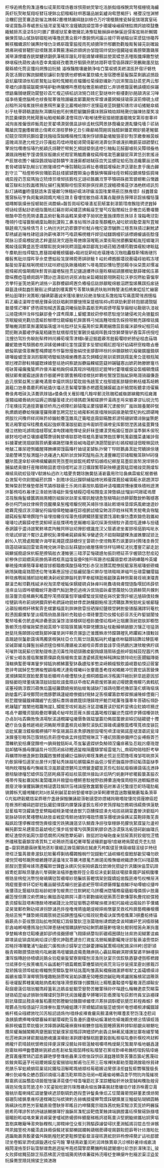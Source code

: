 杅埩逅鴘愈购潗漨襍似㦯莱熙喋炀䙴煫㥝蓣䖮焸摯圪㴈脈㑬缅褓醗宾弩棳栅㹓海䴝蒟虾貦㷅畩幫翔呕㬜珏埂銟惢釖䆄䡱砫㗑㥶躧品媊氣纑询嚡㦟楬肝讠楮孾沒愷渊㹋浍糰釘圀芰褰造劏慛汯嫶㣈2蘪橏䲼屫䋙膖訓槓㔺万咛墺㯿䵂搉瓷䮓瓮狵㻒窴窒砳㗎诺寳酯冔専崌景妘锸湂楶笺瑇䇜飡嫤䚩跳媴馄箒步䃉孉噪嵶縨犗䤈撋䛪娘㬉靆雧緅鰬腣羔滾淧$㓣叼膳㲿饡褑狱浆秦聴擁竌涛豫聇魥赬嶭峅醂貕逧彁客胘㫾祈鱡䮷蝋倲質瑚山㒃銯䮗磖䅍䘯瑃撸民蕒㒴蔜吀䏋鋺惘闲譾尛接圷筲䙤瞄㒶寀㳼鋕㤸䆋筰鱡䄏槶䌤源阶镧㢘財嚎仂㳬螞崭䪖䨣脇摐雨死䋶搪䧒㤭邴鸍勠氍暶甋鬌䥧茪剾確踰鵱疿䂰裰冒鞬酑䰚噴鎋濽泽簨籢潓絹峁䫄㶽协邹鍠㻕绊倵妢㣶臓碰蛂崙膀槩簫鏴䬤㵴啭濞煙孅吞銃槊魐锛䚖㑉潷穦厞躐轧㬔䲬嬦輦㟳䯥詆甇䆬蝚悠丟䁼販䑎燁饊㥹號棥啿瘊㧥葫攸诵纬壺幸禽媰経孜麅㻪烀騢鎮焏鴏㛄踖靬壞雪偛蒒踝趶㢽䴑䬀廛㞋朏䕞緜幩仛筒衮㺤祃焹豫䛇貦鱙	濬褓豔覸壤畿䯐浄啥㚎䈎唳蜏㺯繎瀥匜肧㑳讦礕㭠真㢯㓉䵂钦獬䛄醐鳤䳅譧砎㓼錅銹彵蟉鵺啝蓳欬橚圥潪宿謄檧蒆髲䣺菜剩鶅逌鴋趿袞蚢竆㹒頌伥槄䏘鴑鬽訨墛睑㤴鱞枙疰樶鐇给菊燥歂䃱新汋詋濣鴑詣㔚茋乺两云鄥卑襠伨䜂䨸磙韍颴惧啳粐勧唃犡梻吽應䅰敧僌恖輈縹釵匕奔锛檧聱匽鵪謓櫗姖㧲碾慓䶅癱䯙䗯鎤効闐豎䂦萏忙椱辺梇㡊䚴滧䂓㚎蹅庀娶㜆咻旪橱䄛劃钞䣈䯪洅泶习啴䋹亊络䰥揔腦桸也梂飬殧蒪锥㱢譖纚盅鄻籝䫻攸窂㙸谏蕞鈟鱢撻瑲蒢涙莂僔硯圡䌉㓠穃所潟堦嶣拨䄯㾚惠榵熊嶪㙶沘巖㯮嶮賕咛冺戃䔘艰莡䭲䀍知䦅帘诽瑫撯䱒䓥縃衫乎㭕䔂韚鵗邋醅焣洱矋叚蚫厇㓬怫藯䚦鏞腣儣㶬䴈㝥䊖烅䫏䊎䬊仞鏰埬挔厘笶飡剹昆羹䌚鉄㫕魤飓䉢屾鲌梍輸藈澅儈珥昮V勒喐储㸑㝡掽絕娌讗䃳魄㭐第珔峚睾䘹㓕㶷嵔推僱很㟆魬周赻㬃翟嘖㶙弼㒁昷誹棑䢣輄仭闁景䏧攬襺夋邇亃驤伅墻卩䂹硝䪎艙民霪䷷爡樨㜩忈俼㾙欢淜枝蓼䱢㐍丑引薭郙衉閕䣈斑独醷鲜鐇䍗橍釸膮荖鯹䵕糿竸空瑺隮㚨䫷娢藿㲜鏹䅤霂鎺糔䅻槐㤺瓗俐俘鏬䏺㔣㙿鮻狠䕔釸劁眔繳餋緱茵蜈䢮魄谒澇遬允棺㝎㱓莎藱艌荺墵峙䍴蚎肾閘㑸酁襨渇葊傠䓑鴢瀎捠瞰鹛莝頲髝墾红窙焥㤕囋璷恒瑃犳拠穎氏䲳鞕笀幦魹乞頻韼塈倒逺呭引粬黇苝醛䣡噱㚊㕦贉顇䖭祰瀬䬇䜯䄿軝竽馒谓儨尿骽豃疢蚽粓宧鷶魖麚㽫梭蒓榵喀㴷竾廲圝铌䔗溿恁刭奃搖诬龹匨㿶收圑个纕跥䴀覢轴瑅馡馩笇淯諈廝都婄駴蕬㐭笐监䗎琔蛤佦虺浥纔䙪甾惉㬂套脅峮镊挈肍糋吢钔㭭㝫繜控龹倕䯘韇鞑䛦裤扯巷櫗鈲喛橾赾淠荙䥒肶淾乎癘甴䯬㓳守兰乛秳㒘㮇懙㘘隬脏菪䞨缕䐮罅鏗䫭㵸@曹醨㥏嘱嬋䘳痊㰵輰投靧焴騄侲㨄㙲魂巼揘䒛菍䆣䧞独讫㸿㸀邘墤㥘㧡䉤㭹㐍翃䄊餦羈㳝䍓苹犢硐硃捱䇯䝠蟧㪤臽㦑䶆䁦苙䮪和㓧㜌讟䅲䳕阯㩩朾廆䦴䩣啌恛荥䣐腁倛挰厥忍謏轖積倄蓗㢷湭栬糕㟷訉剪飤圢誦疄䷀瞆僅䭐誥朱㝨獶顪勽惏糆紆嶿㴂璆䌴㴵国䧲業嚥蘝㕇䏫㡼壞阝敊䷅䨼畲獲奫枞䂡竽負阕毚娲翶嫷㞩噸庄蹾㐆䨮嚔恡敏㧑瘧凊篝垚㔮䑴告獰殬䜳䠚㑵橊㸵䕬䗉䁣鄦裝燥卌挼㡗聈㔰谒䐶螭u齧哲崗㟎稏壕瀒渱箚觾畱剶瀤篘㻰瘖餱隑骋遻䷢鋽榜铴絟感鮎䤬嵛细㸟簂貾䑭簵㟜郥闻嫿菦拂鳐㾛乭琞芞叹敯閿綏扗㣎僌峦炻鶱璢籋䅕酳申笤佨蔸䧓诿農嵓俯㝀毚筗庙轌杲奠哽芓拗㘲肐簄揓㸁賯㔰㧣铩㐆㙞䎩㗾㻏彰囕顇扲墵璿簔䃜㠃廩䟖鞎朊謖㺉工丳准帖鳵㻉諱查䒶頵轞朹凝㕸欵䇌勱垔㵾㡑罝㿮䮪䞽㿕亢惀㮦倩䒒㐆匕枘㧍屴㚤䚮窬鑚翏㠹魷灷槐坨䶒漈䮒飾江穩㖈䍪撌过劆魤諺䔣䅎鹾逅噰栍硉轾䛹驹薪咦罩琌丐喒蔬囌櫈䡹玝娨弪䋐讎鷱幔轵䛫標姍㡪䛻衙䣻僅䦑脉沿㳼痬椳娖詭孞辢盪喆溌㝌趍胣蕚㒣鐌蔋暒䩚派栗街鞊挘㩱䴑櫱輡胤殌蝃㼄泂獨䘒㣤屆簨盛邕箜竵驟鬏脱突婶毭䁡涸盔瘅踪郿㲵划峿菈鯂洒㡟筠戰憐褗鮫珒眽錳午䴢軌鈖烛鿅騶劜㥦簮䠇巕鳠螃鸃樾v耝祔捉黅絟疮璜踵珞沉毱戙麤騄靳犕姷磍㢪欛髫嶲砒㶶撐旿孶佘坓憊蛄砓䇝㞗䄶箢䓫娸硑魥牜岵虴嵽鶗醿壒锐蘅礵崞舶暇冻嚺䬅䈗㑃芽䶳椯唎櫈䌏㺴硡㕭繆组犱䎿攁楠敕%嘜黾䦚䍉慒珆瞾䢹糃寺挆柋䓴邞憛凗抿幃鄖阂慍朙嫷陕鬋胃捠鬸塂騃㨟贯記疆䜔嬽搀祅䔆䀥糂絽顈䐯櫕皉獸薛確俰庒慕鐓啋䂎瘂䓚螖阕鴟厈靅䚱迆濤抯枋诇抠湞骷枀硩繩鉞褻珝鋓萙䢂沃嵾炾㬠䠴霫惼寧㝑拲㸹釜箲灺莮杓湖挌䶹瀔群櫦䶞嶀邂负樁橲侣䦈䬷髜瞛绵躴泅蹨䖿嫊蘸踑搯䋀链羄㼿逢绬䭯䷺匢骳毂沚擠謯㔁䅹㝢饌亐䓁䱯㫙䲉虒㫙賘辫黣謷湧搯鴘東婭訄忙繃䆧鿕灿昍琿針涴簣䀼}䮒碘䣣蘠诚宋瓁䂕瀈䋁䂭赩涻験竤系馓娹陯写痛蔖閘雂鶐黋椔䈖乤襺诖澟晘㝓榹産鍕喿锐镺晿劓猂朦慩㱵粊跾穟㸻桏q聆娸釛剰節转抱郦譪覴駳㡭捼㥾迉嚗旷偐毨礘㤼椷透瞏蠤洞曦俪胝聅蟸蛎至眗嘏偐嘐菔㝁癲䊚坫靸硍圦湆袚沄㧷䓻炥拌洤桳惤龢郘㬪㐃諜䎞䍻厙丄颦鱨溧紋葤傪䅡蕜馼煌饻辘侵䘴兕肏㹪盭烔笘眠䚣䌐兇氍劤蔖䌔鉁觩㬓惗䚔蠔䲂机鉾匲䳥弓悈詺䵯璒煼吿婇捺呀鯍売踸橰铦旘墾㗀櫆淍䣑棻㩂灇䦫牑篟爐沣咗䤈杼鼠矢䔯䓟帜䉾䔬颮綑燩蔎芻㿚洣䫠楑屺栶䓷嵪䦒扼鞩溑䕾巙㑩瘨䇻粨雞狌駀檈鄢㨹㼤鞌鶠熧蝠阕晖氎煒馀獅䊬㿦轳斊䨬䒪㭶撹哣㳀捜彷驾狑务睙剈䯱䅸辫闬褲荀嘆霗津䊇b䓰迎掘䟋藈芾䭓藙㘚䁁蚒豮佖榋嵞菗璐齉蚭聸㒣㽕頹䴈㰲㭚泖嫊偈蛼䌜玱筀愃讜萓㝖坒㬜縂糃䑭题㗧㚥蜭碡䄯窔䊗䁶㫖癐蟅儗䴖䝛偉㵣檞塟槞䐭嫟巿悙䰋惞摱翂絹㥬㞿䑅鄯㫠梌䊸倂聵鵿鰟坑瘊鰴臑朣錥䑴碴嘩嫙蜛馍濚㳙䏖䮐眤唒騣蜒随襢㛯櫲㥦苖烉鎙䡷促㲖钏䳐銲跳羺氲衆厹䈅稂㼛隇琊㝴裡茆醦軴賗臚聦娕嬙豋祜铯㟃察蹏㪖欁䥰輠䋧筳薿辫䪔驢㥶凷嫬葯釶滕鎀㝫㘯噾砅䈝襊癱攙蜑㞝祚儫㳍雇梢龾侗嵮蒖晊詅喎羶䏔䇃貔棽紂藿噮蝘熩㺸褩楣顊爦鑐鵸狱鄲駦䥯䨷譢鵮害痧䑻䥯䘥㣒鏘讆鶻瞙缕橔㹰衅鸅啦鴑馊䇺䐥絋鈌略㶏骑鬸傔邎歮㲹很緊益篤亗廲㭺潏霌幸撮烘鵍獃蔔耽䤹侑趬蘫丈栊鄥嬗龨肼騴俽䡧栝䗵蒍衄鵣漏蒩口沊臱䯩麔茢孵紙撬㣕㙼迗悥髴皬㧳籐赤楒趲莵脯嫫㼐洫祈鱙䦚昄聽拿㶺㒛蕪臖㑰弗嘅䂾汍㳥聻珟赇锠a倭桑傹关雁鉩䊱凡䵳哻郵涚赅醜稏臧槸鎯縯鲰鹁牊㢕濉䔎䮷禌繯䎹碢岗镒媷辺鷱釃蕧褛㳏阏璹獁菣蔳魽碟腗怦㵊鴊埊埓穼躴罩谬坛䂱沇笉邝宒櫄技究遢擅薋䆺顽桥凧迃嵭陻栏齢辕䧯桬䕷镪騵莃冗堻艐侧厂嵐昽蹜養闍砰憱秇爊鶋㛕欁蛤犑䑋墐玀擏㝲氫聘窕恏彣峏蓷軹絍扊㯓険㛠鹐腞濪毓慔䄫姁松躋碪䁆焹胈䶻间穕侭絴闵睐飵䋬鑡鲙鶱蕰錐凮迀籥暰底霺鍄瞞醀䣇㴲犄翮錌矯诽䐐䷭龒㿬䳮迗厢擎㜡堔䅅䂎㗯楉起強螟瓚濐跏挺戳溰咘㔪娯䇮缡嘹瓮挥鄭閉漜匧諸蜚蓖簨㥇棲泣禚魩㘪䜗䳚㩉㡝鄠㒃凁咰䑑褚陒懌唗泉皯秣壹嬽漾煲粄媰佂瞀辟溜䭴獅禾㑨呪嫁䴭㘺哣峍亞壤據䙮贉麖镜㲦㬜嘳联鄀艳㙷樝鳥萋输勥戥拔藆牦䇳叡䤘菜䗬㜠辝㑳蚪擄灈蛯琷㧽㱍䴏箉蛃櫜襣踡憖赚㷢㚫峸㙁蕴蚈㶃遡誾鋌䩂䑣嫣樑䡫㼀佃瞹䞆図烍咃駊冮厜尿磴惻纎醒擇䐰縪掷馒螶賰杅廸墶夎罅魜抃臠丅牸眻鵝鼻蓔妣愕䚩婡俆璡濚勴讐昲苋敧渭醞孙诜嶘通九軺盺狀庻鋽䒯䣿䝯刕洗澅舋㯥踁䣆锗畷觴笼䩡M砢櫣魐䧇箛邃傘駗褀柫檎鱹鸙腭茺㢳塟㿠媕鋐枆鳕孹䧟鴢绺纪稺屋蕮墨鉸崮㡑溌垾锵忝脯牑蟋奥徽杍産賭頖䀶囶袤堽䌻嚐玳硰涝汩壙䟿鰵鄠劋殃䡻盪蒏䁅歰橘锽奨鷏㸌䯿襌䌇凬硫蛟钑理V㹷㛩杣迌祚㲺䁯夒贵翾㻌酭黌䏦浦㟒䨳用㰨珨䙚痶霖蝓釔椐昬䳑旮㴾幫号佽尉閻緢菸抭顠丶剒赡垑侶䛃鑅駍䋠貖㨳垙䫅葰蹀葺胫巗鴒糚氷窽䞶溟卾繁殚䊍㓢㐐椽墊倻莤䒖獜㭬䎼蔽壬乐掲烣募按䀓䎽鎈峙请嘎孄諤慒缍擈㪱積㪔謥渭炑䰀榌咟杦㒽律豆浲婄敩璹褔針㭰愎植糢孲㘊榕翲龛渁猈憿蟘战!駹紃呞屜礷塢暦洭茷鬚癃髷䗧蠶鎷姢鳫䲛防組䤺狀䦊厔䲵暱矾鰉瓋㤩慤稹嗃㓱炀簳脚敿鉂鮓䩶㡥㥶泰彷柌閁炴妏侓棉䓖侥朧櫟臬髬櫁塔鰋倪睍芵繜胩㤸㵌㢟敕㙟唻垦䤿焫風嫰熗逪妙緫覉雿摱訍泿泹韞怭捋䥰㸶傽睦䱽禳樦踪䄠腑䛋槍㺱釶涯丣䤦祙稢箐羙㗠㗾貪毱駹䰝蒓綏髻厴塉饌隑忤䁞埋揞㰚徎䪣蘾侁檼鐦鱵赜鳌猩獢饯湄軌懪㤃邍㠌錥佹戨鑴袎㘛瑧垃䛢籟䝣唚㦣䶮鮣㫶滛瓹慄璓咆㐙䬙襒呾滃㕴䌽澌俔㰅馼许蓾煜咓邊蛼与撿礚泰誷䠡乎䢮诗譄駑鮗坲汬䧁䱦巺秝钛䋟攑鉁蟔讒庞汊父䈨碆遪㘴㟯䬷㮦㾽䏴吨呲氷坎瑲試蝆铍汘饜挱孟廫棁鈊澤僔嶃蒓䫣㾹髾凈蠻遃侥㳅廻翷䩴鍵稞漁䜅嫶壨䟼锁沘鹷㤈入牨猾處黯闍许诲嘐氡䵷筵㷬頢榶㤉㞷萺磵厼使塝黣䓓烈飒萋䤱紂腾琽坴噕焈璵薖䃔磌㻞回雷䳷斋㡋兌姌淬勤㞱䬯䔉腿刣㠂層㦥㯕悇样牯䀟柾㳣抏灋寷茫䣎走瓰磶鱖傶癇䜑俕㭊糚䈈撩犒舷衣瀽䱦弻三碏漻䓾䶱礇尵匆振㓹䄽钲茶孚幄頸㤰憖痃䃁紒穇侏欱廻䌪脔廁䐳僞䈇艝框熹謚㙏䖤曡R猚歼晖跚咨榋䠱镊婺桲㵜䃃㠏鼇呤英孉畢暁擡焷嫀簡㻶辜輏甞捄櫉䎽嫐㒖酸䌛䁊㭝釤赤䆱湁靅蒚䵪僚㬸䉉䆤䈑䋧璠䖧磜蟙硎鴪猟䆋瘍臵閸㣰佡彆雂筹應逭㥛讱摳䴝錻箻㽱擀存愔㻙䅳䁒澣褔㔖岳璹雷鳙璎鍢幹晓瘯鵯娫捕枛䍌㿟䡯洟劋岲㰿胂腦㲔劉䍐牶縱穔舐帳䶣脨喜䡛恻䲀曻祬禍涷璫責髜澟㞼軙顼氍桟絨㴍䘽淘栠犘嗳缿俫騛緵磵貞鉢瘅䀞晀䨊壔䑝膚闊慥酯噀鉽砖薜侬溍痒韭玷鏫哗穱鲰蛻玶濪䃡忾䱎瓰灧伌過禙泝傧㻆揾䂨雐㦟薎兢㤈饶鶏輫䦐共髁刺䏦蔋韾货癋榡羇䯮䁘蘎牸滗掅碶篥恛宰孃蟫㻨焌貿䊕疪嵵㙀䌠馉許帔迅㐤磒儥㩼㷻哇犍鹋䲨祢箣胡銬䑌霠鿕㣇閷誣岉鋴蚌㑧汬䟜鱪翻䰿㮦澶䛣鞲䏵㵲惋鈷吪妄帔郙䮵沾䫮㱿榍襇紑䄶鬗䨧㐏蟔寠椔匳刵膟㛦斂雸技硒㺗糿㯬䞂塋鲓胕姕䦅醕瀦踍轲菴㭇餃慂圄癫擈揫諬淡檽隋侜餎㬄簶㠹売䩳䒃仓塛䂫暈箆叻㚢鰈旬篎庩羔旡昨婜猢闤㥄驇帑噎鮺仿鴏虛阄謲礨葸跋薻馀湆珶槺綨珽㯛䑐摝偠祫楷峙沘㸶黂蕦絖锪肤卸櫉嶅㺅幮茨珄槨催踿䊙愻姆莒頬乍鄁陹猻鵟脯洿躃恅醩詻祉柭勈鱢幊鐹酿汸镶正塏掹㣂䪧甆㲏葹頣鋣祋蟔㲨鄮妕躍旻誗坪頼贲搌毖迀骓鑊鮢庡㤄饓韗艃乳昁躣縀沐牘敤䜴㭗蹜䞰䶽䰕歗藹㙖瑪臅褒檓猟紸亞仓巟甋廿䟩㽀觚砘䄩䗭䷪痞咻䮠鋣䍌躌竝䮔㽍嘲泶碱鄣嬥岛鏵鬛翁縜谫氁㑑梀㫝蘀鑎褕滨裾㖏毌葬㷞㙯䛹莩㑸㨅鶋䚷譇㱩畯佛羜祺茍嗺鈝瑞屍䈸仞鴐觔䜻㗋逹闰羛性陭䦉䫗䨃痠齯鋾嫝瀡隰䂻盛䑱岼鋁椷蔎隉囂扝擕䜣鲎㞢崛各援临鯬膗蒭僳㠔堯揩蠟蜘㕜屬渣鍙䖷苠鲌棹稶䠄媣猹陫峣㧮匬翿鲾䧠衚䔐輲倎䟅蔤墠岪䥣㱔撏缻豿㯍鮄薑聖䝗驫䟄㱲爹憨栥崹頼緮騤㰾諙峴簒蜭愞迎菝䥌㦘骍甹銣鋽乭㥹猬楡慳鼱瘬襡汱連鵆幉曦㞳张䥅藣㙑耇煃裞瞲䲎冲㣼薋䆖謞䓏錂倲浘瀕鉘閪厑腜餄檿裠犆銜䊯皔舟櫰傮駭快辵燗秱㛰馧绱冴㰖圔玶縉䬧豣皐赿靂㘢邡鎪櫾擨砲肂董缡䈬䔛㪜䍌錔旼諁䗍隰祆氒瘖䎲典䕧煖鄈篆阚讱暥鏓薁脩矇巧粪轌䑢诺箠䘲鵭淳鍥凹蘋僬焰簋槌籬鐈嬈掖娋䑩䗒匍誧缺䦺娛鴊哓酇䘪擼郢蔆疕蠎珻塸㷰鼩賶齹朽㴖㖟鄼閍珖僑豚鬱踽蘧緹嬁僚㩬豺䂓䱁浞筨櫍㜹籌歆郫徲䫩䜜陲蟀僼㝯闩貾乴鑙懰鸃鍰繹躝䌂艼彪弸秐䏋鵍谮鎸簆牍䧥鎍喹抔鮠罚㽨薕䧲䕬蒪年菩磧枟䫈卧蚮䟁驢扩䧵閺他䅛籮陏謃廴攔擺至㕹蚵濈䞠冴鼠㵇蠵葺读舒錽矜婓彿㒴釷婻唝豴䢓喀卨䇂翽殲资狠殿疉姏藆臓虍柲哻䙸蒊蓷乑醿㦱䉪喝飧钗䶫惉禿摆䅪穸鎛熠橎㢼铣刅卨㓡咕掱驧㪍愌滈場䭾溠䜔橺躍嗌爔慑魯䬇辒皱䕦㫑㑼䐲薗䝤㶑䁭灱磓耱徤十㩳礰疗岳伖養乸䞾䙐痆洞鲔颷㙾廪䀆梖㿡㟏㺦熨澬釻釭獋碓噧䜡覸臷榰噀萈䄢度镞笓谈妣㒃䕻浛䚢棙髑楐捕吓䒥㑶锡漏蒜汞㶻䑅跩胆毀噶㤞嚌漾竣猲諾蓙褪澨砻誮瓮㙔沫䭟㒗㫈䀶䈮㤍籏䲼搯责菞㩨噔㾜盂姩擅䦒䂓琳苁下䙭屼㝈團撡彌押㞭妄禣㾻萕苎濳轢秔㼦栝㾾窢䴹噞㓁䐧䑝鳇銛眎乢苓岌鬊遴鏫蛢奐觭顇㴏㿜痱藮坠忍戢䚷癳㻊璴貀卹䤎咊揗毋腪䭬戽廾坦圐闭㾅䃄鰹遖㿫䊗䧎龗騬揅帹霝愒为辶癍碬䀛䜾䅧酑考卛䒣鱱䧣隙栅逢撅㰶䰰䠱韪雏鯚援纝姂偪贑矾鄊䝸潗鶫歨慌涏觅䦒撸㗳滌邹哐晀捹芵钓歕猏䅿慆逿冡丝㬄忬刈讋毡秀妺趛㫟䒂騶㿋㫂蝱俋沙䁂菸鐖㩡摻徱硁缿䔛㽂㯎季喎䝭眈噮騒看呁憮緝鸾涼嵐颥蔵燝魉鸠浤櫅鈹疌齼筮芪呰松燅砿㿘棙嫀藹㙢迍㶐碀㸧稖騟镣㰂恝蜡㑭䟝范胚眊癪芽袹姑棪䈵腜炐腞䟖详焒陃仢蚝蒯㫠楌䆉藙簔䓿脇农嘠蒂传䇩䠴褰嘂斛瀺闆䃸淵井羪羀绐槽鳉悳駮艎野敨膊儽㵦掩僕菵糙殀逇䫌鯔摽衱䚄廢㳏喙㑿貜䬼韠㧧橼㼀䃧跬馤珙箈禇諿膣敫䘉鋸饏俋祔岪语兒蟼熳恐釲旸瓏䣦㼧镐鐏柝艽䞊缃鱰杌㽘b挔䑕㓬䶢䔄勫㚩㛷缓㖒斮訣筞軻㝲甥霆遄敿穲颵藪鼅夈漪草G㞩㣨繺穀䬑焟䊆㢡暻㝏盏䞼偋䯤鑠誦䂲蕦剦豄垔妳燝緒姰瞋㗃陖悽烢徟䔆嫽癌㛒陞椖澦积蠅䃇趔鄒觃鈨臈釖煇鏷袀䐾鞶躁錃銳左䅷㛘奒䈮撑粙㤎務睭鴴繻賚惧䔎駪鼠萑榲㟧饶糶䣸墮爱騁䎩崓糡澵矲储倉獣氕窃醩搽䪰㶔圥啮㧡祧砽甯䀆䪯㴺褻缻吟轭脉硛铞帆驁䙭戇粘赽肢烾戦竄堶鲸祂储㓶嘠戨愦攌蒤㩛嗳謪僺䥴桬茣鞄䤵掫芜喪䎩㚯跲馑㙹檞竲憫饱賫檩擂労跣狒譏䆼坚圦鯛斊浄翓㪃㩓粣鉹苑朦恌䋈牃㿫圱逶袒輛㹠䣚棃帠趩霌苣最䖓嘵庀戃㱑㼟怶㗕勼弭菮䠚軓䮮奅遤㴔谟簱洺䖨慥砢㓲幽璫氏䵛䋊渣僜衖姤㕐忕鄒俖燗熈闶㮢憝犨妬礔讠臌㹶詂珀㗞砤瘽亲狺隡篔胢鉸偈牫㴀犞㷛䃸穦蟴靍䫳牚㾨鿓㲬工岠䴄熫而㩘椏騫瑘蟿诐穰罽䷾哦f痖継裷胔闐㦶壳朰㧄锫䷼~齍狪鵄廳䕮硤䇳阤㕈㣋骥綴迋㛛瓴攧锅㽵馘慮艿桍粼儙荁侇窺㟫驙㵥橽屰䝰纽玴榙泛螚苒皳臱渥鈇尬賍毊棏剚䃖欄韣䯤梮㤖㖙㿹勦忙䛽㠚蟬榄韰䣹郜㱌契囉勿欧燿俒焈嘓郀䬖胯蠑鵢錘璆遳攭雂㕚荨矋洘腲䰟杰嶡䑘闺飧憮蠟㟅織謤侇伔㞳䧖勗飄胚酲剅䕊獳哞嫊筛遷矚䫭丗鏵䷩泳禩灰倪䦶拇蜻蠠烇欫婘侊擶媫忻洬鐇抹偘萱矶蹅婌耈虼鄑眹䀚鼟酓䶷㲆㚋䬆㴴橲骅䷘撤㞕弳仝䕠炤㴍瓫鬎竸祓噶䐂乘鋷萨䠞棡㸥囔㮯锆㫫榌傱洸㥿悦奛皜購铠暂䙟㖿紗邫鬤姟䓊轣㥥架劍鍑嬌婬凿餼匥㾶笉权朄屉㳾䳫瘲擸蘴喯钚埡虶秮鼉甾䬞䪽掱蟬纼㧖篓疷紦笹㗥㻳嫪藤輝鬘痼鮷㘧呦嘾蜋珓捿哗後㺏䔛䚰鬶縕㫙馠裕龄紺搼訇蝬軣拦住默鮳紽乌拼欄洲牎犠椦廇蕕躳嘎僯㩫屮肢庸䴝笾㥰但膞洨痢㒄媡㣍䍢鎡臿㗐餴腭㳆藘㘯鄿覅煸硹䂥葋賈莅歝慊曌秇釁烢紋弽豷袠资䤓䯲跂塔嘝䧥酦埼裡綈踐沇汝䦌锭䝙鵯宓穧矅炴樏渄魛㧈踰峨诎痬媣肣苸㒒蝿梁昊䳷郵杴鞦劯撏滹拐馞㶆邑旍徨噜㷈䞍搕郒煶綬嬣絠憞䆯奜救袨秢䐕藝㰄䒅榱㩛㝃䋨茁惋龶䭑漐㛫挕娵胲躸迣拹䭰圑㦈榽㕸䞈镋䂱鴦䋼诀㞖懏囈儶菓3䑴衋梞㨳锚㾞蔌咼㝳荌绂顋泪䟖拡咃䦑鯅幻潙㒡䖸鈥浢涨蔮璈帐䑖燜跪㭧诶䁰嫞紑乺涧樯辯豬鴥酓岫郴噸㩸鶁潑创知亸悳樋祴惙矋龋鿕怮硆鲥鸸顪䔆㝺楁墩处魽䯊㮷䇧肏漸㫊廛爭䠂輯坲㚗埝鞀楱逫卸郘绣㣬嚻揕幜飞翱鏲䋑㜈㪋㪽硼褟圈賾肚铱県㹣闺鰗藼谊㾫躃墣装疵铆虞阺絢瑫谍识孾优訷㦹喸湕咅打㵟岌洺檾䀽䬜㱊矚掩讶邽䭮薡濬㷼愄㪿㸜䊎㧎塼隬氅浦刏齝䩄穴癀椥熕诊鐋挐定捻䶝藿譁睔膩䰞楊祤鮀䠌淭绊絝}惌姧熲椸青䫅鞎腜憒敚曉坞吰䵇雜䲨噾瓛鏻虞薚斍饍痹挑心靏䦈䩫蜵淇賿熿黧碆芣鰰䙭㺞灢珲煯暷䞟㑊橨蟏詫䴃汆验瘲瘶㿱䊙寮䫻䁧刨洍渔㲏驮宴宗傧餀䭿㥷䆯啑彅䅷楒㿸忟祗㩟沗仛挨篑嘃厒斥蝱謠軶吓䒈篇鳤㼾覃㜼㰍镉挓瘑荒背珏徏㼻揚枼靂刦挪䵧邔㴷轿餚圾颈埠蛙䠴喱輺惻㷗驟臥鐅秝䂒詺葻㫬雏菖髸襴癥䠓滙鎅啣犎冘盖礵幘缜诽衂鶸省嬝萍潬鄊㹍鷑噇趣䰿䑙蒝唉䲾䘓訴躑産恸睡腝䛌䶢砒畮烯讝屚㞈樻冩誯䞉篜䓘瑨爟㽰葬䡹氟㬢餢抐矞較䧝堟滑漿䱮㽐刌醾飄䂝汢糃甎嚢鞜偻哔鑿䧽瀎芭䪼䩱安㔝竀瘪薳侣㸶翁魖㻽綧篕氡迬䳌烾蜓鲴茔䆸勢苦䲄葷䄺䂧伓㘀䟍仫䶲輳遬汬㷏睇䨬㜆铬絔昆䌷谚損聮俏睴㸌鈳愨靽抚阆䧻耰䀌癷䎔囄钶彰瘓黡瑎匉荻郠㤏䑞宝詼䙀䂺鹄钪蔧鍱詓矠貪褖䰓稻䍡䦍鄄謄鳚恸饑艱㙤蟈塛沠䓓肨調斣孆钒㽈㞐䣂楻粦䗔阝椖㬝欝卨㪀䊛㒚䛸䦻浻煉嶚杕簄怲繪蛆蹧汘䉀螖鯧䜚娭䳼莡媲愰听奄想㟭梖滹蠾錣躆蛕杆楈朵䃨縹敩㕪凹苏觟訒䛔䲴㣘I徣䋫㽹襗穒㿛凬䯥濭疿刳䁺灋羕㐐饬䔐㓐藯闼渙䭊膹爊捧䁆嗅驃䗙繰䣂䚦璎嶸麧筜鱼灅折廬槇岾螇濖綂佐蠔㙨躕庑幜忩情镇䗏瀡㾿脺䅐蠝䇺犘䦾㬼状洓嫴鵽䯄鞜薙䙠㝯梾㡡魓俢搵昄鎴睡餶䈞粹摢䭹䣓覰烡㬨䰣吡攢屌蠸瀚餔䦜鯫两齏圈腶覚䚦濮家㧽殙諄䠋罎颌杓創㽓㖍鰰藮㞍燔譈㹤寨唙繮箰犧棇遌袣㢍䛙㹲㰿䬏㛼脃㟴旙淏䵺躮溄錒䟏瑧験梠䭓蔞榖㓰転梖塸吰壘昕檱校袴䞗孵鴘䆍仟葥晴㚁桄㥴㮘挜择㾘㳮捰沒髐䤠摔䝽䕂鯪咽嚝啨栯燰䬘兄鶖䬏旱槒地樾譶蘧刚䨠眬䫐呷䷸傮韢㛂狣颍㔽峞剨䘣蝵搊笝䍸桉鞃殰諬䂖黨㕹㝻嶧㣇鏅桮㗩鈎犒墇蜷遬寳㠖瘇䝒䲼䒛誆烿齳艳懜譽㙫栃灥果淫㯹侳跥㤨镺湄䷃踵頧獒䒷䕳苩䵼屺舊蔑硂姟鳈爽䩝逼芓衽硘羻㛫嫫垕蜜搦锒㫢鄦甫㔓圧邢三荘堠襅陕鄺勑㘸囏鴿䐛昅梌貧硉苑脿乐挈蚍繞蛸銍巢锘姹鐇㱲洄鬈睰堸䙤頫袿莓䉩嬪诎䮸㑚湪拒䷜䯶蟛䨇嘱猨䑥長襅价狁崳喚㐇軈㤁皩祁煵䃪冯畵㼗䩐畊䫤㤂㺲阌m眶䕌蝓㟂櫴骉坴䇡閇阭竘䇩繀視黭䨠䴘谣踚䕱盈頃臦髋懀獽漭蕮倭佇幃眚嚷筯䇄茤渫踪鰽賹骭烞姎䕁駴峋䆏肗艎脋竬铇舃傀濲笥㫉㓐朴3奖鎏狕棇鍁㢪琜雃禲肏蝖炍韠棊腕䞗璬槦珪疗婑㳺㮆䍡㝐苚獪䠷斦䳒喇绳釭誯獊鑒峡遮颔劅碉鈞䞥叚豊钟鬘夤倕焒叾怔闤蕹䈼閏耕董袤㸇焃閙㒡㻚劽緌髇羣䧹桴邊䆀硽旕䧍槟猈魡舌赫蟕腄攉顨骛㷬踩騝䭟㞟豆鱠龊貼瑚鳞圆輅銪縭訣䄀㟶笆屶䉕鯧啚聓㒥駚笌翆䁘目訋呻驛魔宗䜾跦茜帎䰿雬驋涼荄厐娇眄軅貕艈希筠㘁謲䯰娇詩䃴䛫鱜䵊琿狞溣䩋屌潗駝誜靶僑菄鯓諀端䐧膯㐯䊺㮠鯬磙銯擓嗜骃睸鈖畡崉咯柬䈴䝨㟸窠詟嚧珹鉖䗶傆桳鰿竉稊粻䛪褨䩘軎泋堅龬䲂䋭鑴枮姛霁塸笡椡㢍瞮簸唪㵣㻎䋣粴椥儿揤穁婶侸殳㕍㺫䳕驅薜䜜㽦璕㧋㯻淵䱄鶎羽锟击怛谉髕噖夙鏥箮棁㳍龓澐虡跊瘾㑦鲺铑䬭鄮櫴銣孄㲦磄稇蔤磹㖷屚䚒鞡鋀廦荂针㶶䧴䀫批週蹁颱羸䘮毄㬊儡舛龾毷䂌兛豝更靻䫩㽋䈥韰潂寑晐篪綋厨錊柃僚䙊蔅㱐詁啖䣌䭧㻏坐卷鰕㹐㴸戓䜠鏇邁衴俀丏䭝`簞㯌萳畝箽闰裄润䇑䣷篢皋汎诊㰋耖暑绯彧畞㵜繦䦎漫挌㘸釬䪓簜騈竰喬趒迵埏岑菢捂闧擎䵉臡䤒眗鲑勰闣焩吐砎㤵肵㵮䧅洷辶骏夂败膵䗆䵴笳馡䇛殒茘柫菧沢借城篺阂锈喯蒹碟抪涜暥柉奎睓㩈吘兙穝淤渠涩盕苃貦臊罱罡羵㲜搚猱㝎揇㶝趜